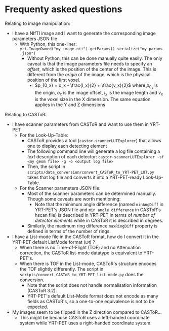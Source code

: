 # Frequenty asked questions

Relating to image manipulation:
- I have a NIfTI image and I want to generate the corresponding image parameters
  JSON file
    - With Python, this one-liner:
      ``yrt.ImageOwned("my_image.nii").getParams().serialize("my_params.json")``
      - Without Python, this can be done manually quite easily.
        The only caveat is that the image parameters file needs to specify
        an *offset*, which is the position of the center of the image.
        This is different from the *origin* of the image, which is the physical
        position of the first voxel.
        - $p_{0_x} = o_x - \frac{l_x}{2} + \frac{v_x}{2}$
        where $p_{0_x}$ is the origin, $o_x$ is the image offset,
        $l_x$ is the image length and $v_x$ is the voxel size in the
        X dimension. The same equation applies in the Y and Z dimensions

Relating to CASToR:
- I have scanner parameters from CASToR and want to use them in YRT-PET
  - For the Look-Up-Table:
    - CASToR provides a tool (`castor-scannerLUTExplorer`) that allows one to
    display each detecting element
    - The following command line will generate a log file containing a *text*
    description of each detector:
      ``castor-scannerLUTExplorer -sf <my geom file> -g -o <output log file>``
    - Then, the script in
    `scripts/data_conversion/convert_CASToR_to_YRT-PET_LUT.py` takes that log
    file and converts it into a YRT-PET-ready Look-Up-Table.
  - For the Scanner parameters JSON file:
    - Most of the scanner parameters can be determined manually.
    Though some caveats are worth mentioning:
      - Note that the minimum angle difference (named `minAngDiff` in
      YRT-PET's JSON file and `min angle difference` in CASToR's hscan file)
      is described in YRT-PET in terms of *number of detector elements* while
      in CASToR it is described in degrees.
    - Similarly, the maximum ring difference `maxRingDiff` property is defined
    in terms of the number of rings.
- I have a List-mode file in the CASToR format, how do I convert it in the
  YRT-PET default ListMode format (`LM`) ?
  - When there is no Time-of-Flight (TOF) and no Attenuation correction, the
  CASToR list-mode datatype is equivalent to YRT-PET's.
  - When there is TOF in the List-mode, CASToR's structure encodes the TOF
  slightly differently. The script in
  `scripts/convert_CASToR_to_YRT-PET_list-mode.py` does the conversion.
    - Note that the script does not handle normalisation information
    (CASToR 3.2).
    - YRT-PET's default List-Mode format does not encode as many fields as
    CASToR's, so a one-to-one equivalence is not to be expected.
- My images seem to be flipped in the Z direction compared to CASToR...
  - This might be because CASToR uses a left-handed coordinate system while
  YRT-PET uses a right-handed coordinate system.
